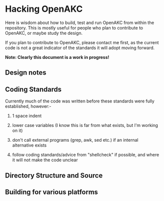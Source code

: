 Hacking OpenAKC
================

Here is wisdom about how to build, test and run OpenAKC from within the repository. This is mostly useful for people who plan to contribute to OpenAKC, or maybe study the design.

If you plan to contribute to OpenAKC, please contact me first, as the current code is not a great indicator of the standards it will adopt moving forward.

**Note: Clearly this document is a work in progress!**


Design notes
------------------------------



Coding Standards
------------------------------
Currently much of the code was written before these standards were fully
established, however:-

1. 1 space indent

2. lower case variables (I know this is far from what exists, but I'm working on it)

3. don't call external programs (grep, awk, sed etc.) if an internal alternative exists

4. follow coding standards/advice from "shellcheck" if possible, and where it will not make the code unclear


Directory Structure and Source
------------------------------



Building for various platforms
------------------------------
